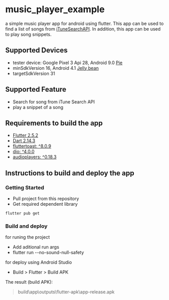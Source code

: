 # music_player_example

a simple music player app for android using flutter. This app can be used to find a list of songs from [iTuneSearchAPI](https://developer.apple.com/library/archive/documentation/AudioVideo/Conceptual/iTuneSearchAPI/index.html#//apple_ref/doc/uid/TP40017632-CH3-SW1). In addition, this app can be used to play song snippets.

## Supported Devices
- tester device: Google Pixel 3 Api 28, Android 9.0 [Pie](https://developer.android.com/about/versions/pie)
- minSdkVersion 16, Android 4.1 [Jelly bean](https://developer.android.com/about/versions/jelly-bean)
- targetSdkVersion 31

## Supported Feature
- Search for song from iTune Search API
- play a snippet of a song

## Requirements to build the app
- [Flutter 2.5.2](https://storage.googleapis.com/flutter_infra_release/releases/stable/windows/flutter_windows_2.5.2-stable.zip)
- [Dart 2.14.3](https://storage.googleapis.com/dart-archive/channels/stable/release/2.14.3/sdk/dartsdk-windows-x64-release.zip)
- [fluttertoast: ^8.0.9](https://pub.dev/packages/fluttertoast)
- [dio: ^4.0.0](https://pub.dev/packages/dio)
- [audioplayers: ^0.18.3](https://pub.dev/packages/audioplayer)

## Instructions to build and deploy the app
### Getting Started
- Pull project from this repository
- Get required dependent library
```
flutter pub get
```
### Build and deploy
for runing the project
- Add aditional run args
- flutter run --no-sound-null-safety

for deploy using Android Studio
- Build > Flutter > Build APK

The result (build APK):
> build\app\outputs\flutter-apk\app-release.apk


